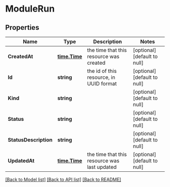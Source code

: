 # ModuleRun

## Properties
Name | Type | Description | Notes
------------ | ------------- | ------------- | -------------
**CreatedAt** | [**time.Time**](time.Time.md) | the time that this resource was created | [optional] [default to null]
**Id** | **string** | the id of this resource, in UUID format | [optional] [default to null]
**Kind** | **string** |  | [optional] [default to null]
**Status** | **string** |  | [optional] [default to null]
**StatusDescription** | **string** |  | [optional] [default to null]
**UpdatedAt** | [**time.Time**](time.Time.md) | the time that this resource was last updated | [optional] [default to null]

[[Back to Model list]](../README.md#documentation-for-models) [[Back to API list]](../README.md#documentation-for-api-endpoints) [[Back to README]](../README.md)

